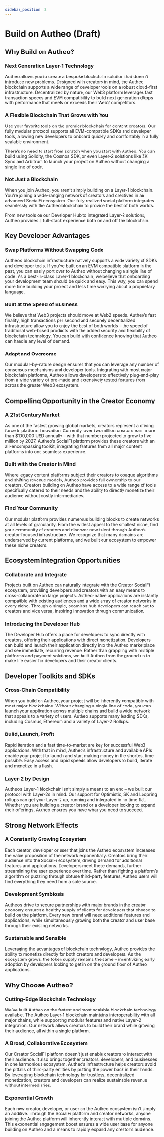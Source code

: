 ```yaml
---
sidebar_position: 2
---
```


# Build on Autheo (Draft)

## Why Build on Autheo?

### Next Generation Layer-1 Technology

Autheo allows you to create a bespoke blockchain solution that doesn’t introduce new problems. Designed with creators in mind, the Autheo blockchain supports a wide range of developer tools on a robust cloud-first infrastructure. Decentralized by nature, our Web3 platform leverages fast transaction speeds and EVM compatibility to build next generation dApps with performance that meets or exceeds their Web2 competitors.

### A Flexible Blockchain That Grows with You

Use your favorite tools on the premier blockchain for content creators. Our fully modular protocol supports all EVM-compatible SDKs and developer tools, allowing new developers to onboard quickly and comfortably in a fully scalable environment.

There’s no need to start from scratch when you start with Autheo. You can build using Solidity, the Cosmos SDK, or even Layer-2 solutions like ZK Sync and Arbitrum to launch your project on Autheo without changing a single line of code. 

### Not Just a Blockchain

When you join Autheo, you aren’t simply building on a Layer-1 blockchain. You’re joining a wide-ranging network of creators and creatives in an advanced SocialFi ecosystem. Our fully realized social platform integrates seamlessly with the Autheo blockchain to provide the best of both worlds.

From new tools on our Developer Hub to integrated Layer-2 solutions, Autheo provides a full-stack experience both on and off the blockchain.

## Key Developer Advantages

### Swap Platforms Without Swapping Code

Autheo’s blockchain infrastructure natively supports a wide variety of SDKs and developer tools. If you’ve built on an EVM compatible platform in the past, you can easily port over to Autheo without changing a single line of code. As a best-in-class Layer-1 blockchain, we believe that onboarding your development team should be quick and easy. This way, you can spend more time building your project and less time worrying about a proprietary language.

### Built at the Speed of Business

We believe that Web3 projects should move at Web2 speeds. Autheo’s fast finality, high transactions per second and securely decentralized infrastructure allow you to enjoy the best of both worlds – the speed of traditional web-based products with the added security and flexibility of blockchain technology. You can build with confidence knowing that Autheo can handle any level of demand.

### Adapt and Overcome

Our modular-by-nature design ensures that you can leverage any number of consensus mechanisms and developer tools. Integrating with most major blockchain platforms, Autheo allows developers to effectively plug-and-play from a wide variety of pre-made and extensively tested features from across the greater Web3 ecosystem.

## Compelling Opportunity in the Creator Economy

### A 21st Century Market

As one of the fastest growing global markets, creators represent a driving force in platform innovation. Currently, over two million creators earn more than $100,000 USD annually – with that number projected to grow to five million by 2027. Autheo’s SocialFi platform provides these creators with an all-encompassing toolkit, integrating features from all major content platforms into one seamless experience.

### Built with the Creator in Mind

Where legacy content platforms subject their creators to opaque algorithms and shifting revenue models, Autheo provides full ownership to our creators. Creators building on Autheo have access to a wide range of tools specifically catered to their needs and the ability to directly monetize their audience without costly intermediaries.

### Find Your Community

Our modular platform provides numerous building blocks to create networks at all levels of granularity. From the widest appeal to the smallest niche, find your community of creators and discover new talent through Autheo’s creator-focused infrastructure. We recognize that many domains are underserved by current platforms, and we built our ecosystem to empower these niche creators.

## Ecosystem Integration Opportunities

### Collaborate and Integrate

Projects built on Autheo can naturally integrate with the Creator SocialFi ecosystem, providing developers and creators with an easy means to cross-collaborate on large projects. Autheo-native applications are instantly compatible with existing audiences and a wide array of creator networks in every niche. Through a simple, seamless hub developers can reach out to creators and vice versa, inspiring innovation through communication. 

### Introducing the Developer Hub

The Developer Hub offers a place for developers to sync directly with creators, offering their applications with direct monetization. Developers can build and launch their application directly into the Autheo marketplace and see immediate, recurring revenue. Rather than grappling with multiple platforms and payment solutions, we built Autheo from the ground up to make life easier for developers and their creator clients.

## Developer Toolkits and SDKs

### Cross-Chain Compatibility

When you build on Autheo, your project will be inherently compatible with most major blockchains. Without changing a single line of code, you can launch your application across multiple chains and build a wide network that appeals to a variety of users. Autheo supports many leading SDKs, including Cosmus, Ethereum and a variety of Layer-2 Rollups.

### Build, Launch, Profit

Rapid iteration and a fast time-to-market are key for successful Web3 applications. With that in mind, Autheo’s infrastructure and available APIs enable your project to launch and start making money in the shortest time possible. Easy access and rapid speeds allow developers to build, iterate and monetize in a flash.

### Layer-2 by Design

Autheo’s Layer-1 blockchain isn’t simply a means to an end – we built our protocol with Layer-2s in mind. Our support for Optimistic, SK and Loopring rollups can get your Layer-2 up, running and integrated in no time flat. Whether you are building a creator brand or a developer looking to expand their offerings, Autheo ensures you have what you need to succeed.

## Strong Network Effects

### A Constantly Growing Ecosystem

Each creator, developer or user that joins the Autheo ecosystem increases the value proposition of the network exponentially. Creators bring their audience into the SocialFi ecosystem, driving demand for additional features and applications. Developers meet these demands, further streamlining the user experience over time. Rather than fighting a platform’s algorithm or puzzling through obtuse third-party features, Autheo users will find everything they need from a sole source.

### Development Symbiosis 

Autheo’s drive to secure partnerships with major brands in the creator economy ensures a healthy supply of clients for developers that choose to build on the platform. Every new brand will need additional features and applications, while simultaneously growing both the creator and user base through their existing networks.

### Sustainable and Sensible

Leveraging the advantages of blockchain technology, Autheo provides the ability to monetize directly for both creators and developers. As the ecosystem grows, the token supply remains the same – incentivizing early adoption by developers looking to get in on the ground floor of Autheo applications.

## Why Choose Autheo?

### Cutting-Edge Blockchain Technology

We’ve built Autheo on the fastest and most scalable blockchain technology available. The Autheo Layer-1 blockchain maintains interoperability with all major chains, while supporting modular features and native Layer-2 integration. Our network allows creators to build their brand while growing their audience, all within a single platform.

### A Broad, Collaborative Ecosystem

Our Creator SocialFi platform doesn’t just enable creators to interact with their audience. It also brings together creators, developers, and businesses in one harmonious ecosystem. Autheo’s infrastructure helps creators avoid the pitfalls of third-party entities by putting the power back in their hands. By leveraging blockchain technology for trustless, decentralized monetization, creators and developers can realize sustainable revenue without intermediaries.

### Exponential Growth

Each new creator, developer, or user on the Autheo ecosystem isn’t simply an additive. Through the SocialFi platform and creator networks, anyone joining the Autheo platform will inherently interact with multiple domains. This exponential engagement boost ensures a wide user base for anyone building on Autheo and a means to rapidly expand any creator’s audience.
